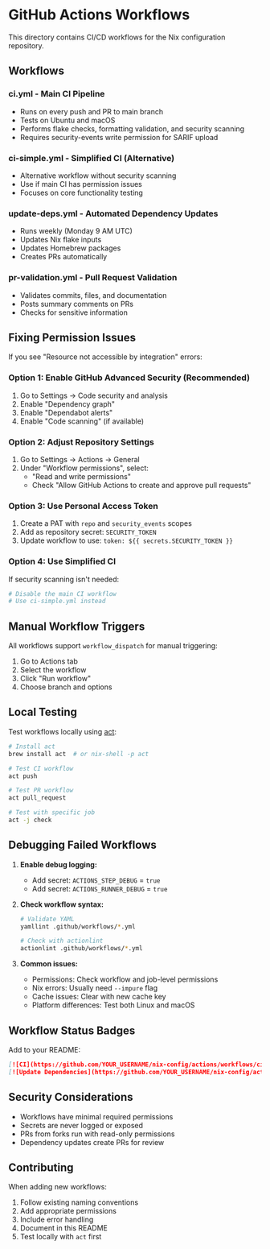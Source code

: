 # GitHub Actions Workflows

This directory contains CI/CD workflows for the Nix configuration repository.

## Workflows

### ci.yml - Main CI Pipeline
- Runs on every push and PR to main branch
- Tests on Ubuntu and macOS
- Performs flake checks, formatting validation, and security scanning
- Requires security-events write permission for SARIF upload

### ci-simple.yml - Simplified CI (Alternative)
- Alternative workflow without security scanning
- Use if main CI has permission issues
- Focuses on core functionality testing

### update-deps.yml - Automated Dependency Updates
- Runs weekly (Monday 9 AM UTC)
- Updates Nix flake inputs
- Updates Homebrew packages
- Creates PRs automatically

### pr-validation.yml - Pull Request Validation
- Validates commits, files, and documentation
- Posts summary comments on PRs
- Checks for sensitive information

## Fixing Permission Issues

If you see "Resource not accessible by integration" errors:

### Option 1: Enable GitHub Advanced Security (Recommended)
1. Go to Settings → Code security and analysis
2. Enable "Dependency graph"
3. Enable "Dependabot alerts"
4. Enable "Code scanning" (if available)

### Option 2: Adjust Repository Settings
1. Go to Settings → Actions → General
2. Under "Workflow permissions", select:
   - "Read and write permissions"
   - Check "Allow GitHub Actions to create and approve pull requests"

### Option 3: Use Personal Access Token
1. Create a PAT with `repo` and `security_events` scopes
2. Add as repository secret: `SECURITY_TOKEN`
3. Update workflow to use: `token: ${{ secrets.SECURITY_TOKEN }}`

### Option 4: Use Simplified CI
If security scanning isn't needed:
```yaml
# Disable the main CI workflow
# Use ci-simple.yml instead
```

## Manual Workflow Triggers

All workflows support `workflow_dispatch` for manual triggering:

1. Go to Actions tab
2. Select the workflow
3. Click "Run workflow"
4. Choose branch and options

## Local Testing

Test workflows locally using [act](https://github.com/nektos/act):

```bash
# Install act
brew install act  # or nix-shell -p act

# Test CI workflow
act push

# Test PR workflow
act pull_request

# Test with specific job
act -j check
```

## Debugging Failed Workflows

1. **Enable debug logging:**
   - Add secret: `ACTIONS_STEP_DEBUG` = `true`
   - Add secret: `ACTIONS_RUNNER_DEBUG` = `true`

2. **Check workflow syntax:**
   ```bash
   # Validate YAML
   yamllint .github/workflows/*.yml

   # Check with actionlint
   actionlint .github/workflows/*.yml
   ```

3. **Common issues:**
   - Permissions: Check workflow and job-level permissions
   - Nix errors: Usually need `--impure` flag
   - Cache issues: Clear with new cache key
   - Platform differences: Test both Linux and macOS

## Workflow Status Badges

Add to your README:

```markdown
[![CI](https://github.com/YOUR_USERNAME/nix-config/actions/workflows/ci.yml/badge.svg)](https://github.com/YOUR_USERNAME/nix-config/actions/workflows/ci.yml)
[![Update Dependencies](https://github.com/YOUR_USERNAME/nix-config/actions/workflows/update-deps.yml/badge.svg)](https://github.com/YOUR_USERNAME/nix-config/actions/workflows/update-deps.yml)
```

## Security Considerations

- Workflows have minimal required permissions
- Secrets are never logged or exposed
- PRs from forks run with read-only permissions
- Dependency updates create PRs for review

## Contributing

When adding new workflows:
1. Follow existing naming conventions
2. Add appropriate permissions
3. Include error handling
4. Document in this README
5. Test locally with `act` first
